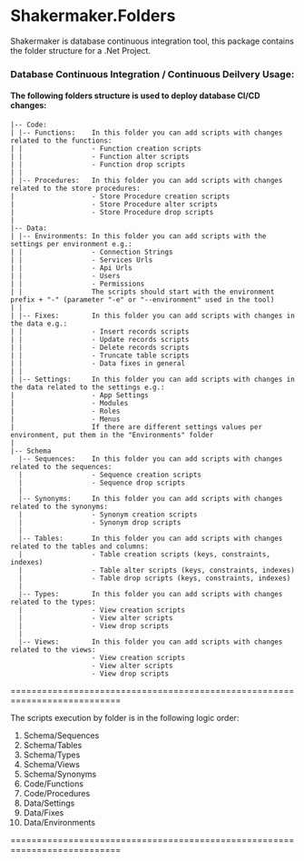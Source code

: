 # Shakermaker.Folders
Shakermaker is database continuous integration tool, this package contains the folder structure for a .Net Project.

### Database Continuous Integration / Continuous Deilvery Usage:

#### The following folders structure is used to deploy database CI/CD changes:

```
|-- Code:
| |-- Functions:	In this folder you can add scripts with changes related to the functions:
| |					- Function creation scripts
| |					- Function alter scripts
| |					- Function drop scripts
| |
| |-- Procedures:	In this folder you can add scripts with changes related to the store procedures:
|					- Store Procedure creation scripts
|					- Store Procedure alter scripts
|					- Store Procedure drop scripts
|
|-- Data:
| |-- Environments:	In this folder you can add scripts with the settings per environment e.g.:
| |					- Connection Strings
| |					- Services Urls
| |					- Api Urls
| |					- Users
| |					- Permissions
| |					The scripts should start with the environment prefix + "-" (parameter "-e" or "--environment" used in the tool)
| |
| |-- Fixes:		In this folder you can add scripts with changes in the data e.g.:
| |					- Insert records scripts
| |					- Update records scripts
| |					- Delete records scripts
| |					- Truncate table scripts
| |					- Data fixes in general
| |
| |-- Settings:		In this folder you can add scripts with changes in the data related to the settings e.g.:
|					- App Settings
|					- Modules
|					- Roles
|					- Menus
|					If there are different settings values per environment, put them in the "Environments" folder
|
|-- Schema
  |-- Sequences:	In this folder you can add scripts with changes related to the sequences:
  |					- Sequence creation scripts
  |					- Sequence drop scripts
  |
  |-- Synonyms:		In this folder you can add scripts with changes related to the synonyms:
  |					- Synonym creation scripts
  |					- Synonym drop scripts
  |
  |-- Tables:		In this folder you can add scripts with changes related to the tables and columns:
  |					- Table creation scripts (keys, constraints, indexes)
  |					- Table alter scripts (keys, constraints, indexes)
  |					- Table drop scripts (keys, constraints, indexes)
  |
  |-- Types:		In this folder you can add scripts with changes related to the types:
  |					- View creation scripts
  |					- View alter scripts
  |					- View drop scripts
  |
  |-- Views:		In this folder you can add scripts with changes related to the views:
					- View creation scripts
					- View alter scripts
					- View drop scripts
```

===========================================================================

The scripts execution by folder is in the following logic order:

01. Schema/Sequences
02. Schema/Tables
03. Schema/Types
04. Schema/Views
05. Schema/Synonyms
06. Code/Functions
07. Code/Procedures
08. Data/Settings
09. Data/Fixes
10. Data/Environments

===========================================================================
